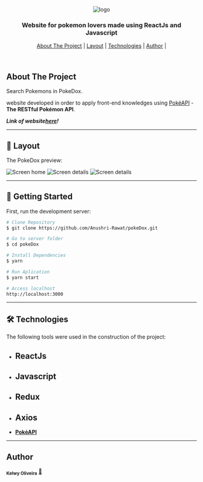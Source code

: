 <div align="center">
  <img alt="logo"  src="src/assets/logo.png">
</div>

<h3 align="center">
    Website for pokemon lovers made using ReactJs and Javascript
</h3>

<p align="center">
  <a href="#about-the-project">About The Project</a> |
  <a href="#layout">Layout</a> |
  <a href="#technologies">Technologies</a> |
  <a href="#author">Author</a> |
</p>
</br>

<h2 id="about-the-project" >About The Project </h2>

Search Pokemons in PokeDox.

website developed in order to apply front-end knowledges
using [PokéAPI](https://pokeapi.co/) - **The RESTful Pokémon API**.

**_Link of website[here](https://gleeful-madeleine-a3949f.netlify.app/)!_**

---

<h2 id="layout" >🎨  Layout </h2>

The PokeDox preview:

![Screen home](/src/Assets/Screen01.png)
![Screen details](/src/Assets/Screen02.png)
![Screen details](/src/Assets/Screen03.png)

---

## 🚀 Getting Started

First, run the development server:

```bash
# Clone Repository
$ git clone https://github.com/Anushri-Rawat/pokeDox.git

# Go to server folder
$ cd pokeDox

# Install Dependencies
$ yarn

# Run Aplication
$ yarn start

# Access localhost
http://localhost:3000
```

---

<h2 id="technologies"> 🛠 Technologies </h2>

The following tools were used in the construction of the project:

- ## ReactJs
- ## Javascript
- ## Redux
- ## Axios
- **[PokéAPI](https://pokeapi.co/)**

---

<h2 id="author">Author </h2>

<sub><b>Kelwy Oliveira</b></sub></a> <a href="https://www.linkedin.com/in/anushri-rawat-a45195205/" title="Anushri's Linkedin">🚀</a>
<br />
